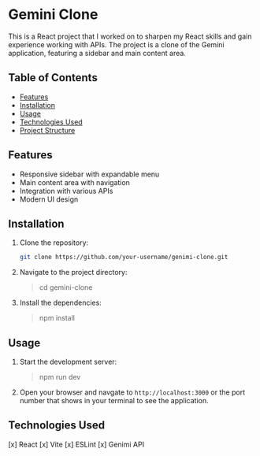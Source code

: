 # Gemini Clone

This is a React project that I worked on to sharpen my React skills and gain experience working with APIs. The project is a clone of the Gemini application, featuring a sidebar and main content area.

## Table of Contents

- [Features](#features)
- [Installation](#installation)
- [Usage](#usage)
- [Technologies Used](#technologies-used)
- [Project Structure](#project-structure)

## Features

- Responsive sidebar with expandable menu
- Main content area with navigation
- Integration with various APIs
- Modern UI design

## Installation

1. Clone the repository:

   ```sh
   git clone https://github.com/your-username/genimi-clone.git

   ```

2. Navigate to the project directory:

   > cd gemini-clone

3. Install the dependencies:
   > npm install

## Usage

1. Start the development server:

   > npm run dev

2. Open your browser and navgate to `http://localhost:3000` or the port number that shows in your terminal to see the application.

## Technologies Used

[x] React
[x] Vite
[x] ESLint
[x] Genimi API
